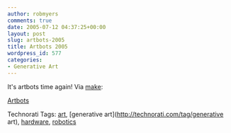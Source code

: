 ```yaml
---
author: robmyers
comments: true
date: 2005-07-12 04:37:25+00:00
layout: post
slug: artbots-2005
title: Artbots 2005
wordpress_id: 577
categories:
- Generative Art
---
```


  
It's artbots time again! Via [make](http://www.makezine.com/blog/archive/2005/07/artbots_the_rob.html):  


  
[Artbots](http://artbots.org/2005/)  


  


Technorati Tags: [art](http://technorati.com/tag/art), [generative art](http://technorati.com/tag/generative art), [hardware](http://technorati.com/tag/hardware), [robotics](http://technorati.com/tag/robotics)

  


